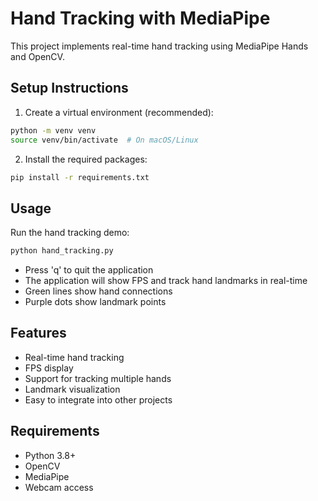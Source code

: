# Hand Tracking with MediaPipe

This project implements real-time hand tracking using MediaPipe Hands and OpenCV.

## Setup Instructions

1. Create a virtual environment (recommended):

```bash
python -m venv venv
source venv/bin/activate  # On macOS/Linux
```

2. Install the required packages:

```bash
pip install -r requirements.txt
```

## Usage

Run the hand tracking demo:

```bash
python hand_tracking.py
```

- Press 'q' to quit the application
- The application will show FPS and track hand landmarks in real-time
- Green lines show hand connections
- Purple dots show landmark points

## Features

- Real-time hand tracking
- FPS display
- Support for tracking multiple hands
- Landmark visualization
- Easy to integrate into other projects

## Requirements

- Python 3.8+
- OpenCV
- MediaPipe
- Webcam access
